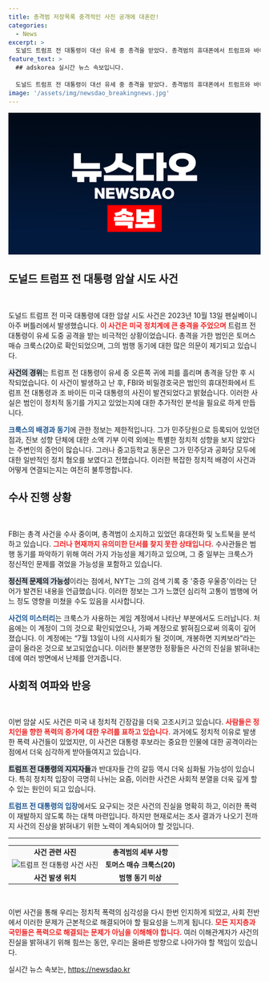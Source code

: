 ```yaml
---
title: 총격범 저장목록 충격적인 사진 공개에 대혼란!
categories:
  - News
excerpt: >
  도널드 트럼프 전 대통령이 대선 유세 중 총격을 받았다. 총격범의 휴대폰에서 트럼프와 바이든 대통령의 사진이 발견되었고, 범행 동기는 여전히 불분명하다. 전문가들은 그가 정신적 문제를 앓고 있었던 가능성을 제기하고 있다.
feature_text: >
  ## adskorea 실시간 뉴스 속보입니다.

  도널드 트럼프 전 대통령이 대선 유세 중 총격을 받았다. 총격범의 휴대폰에서 트럼프와 바이든 대통령의 사진이 발견되었고, 범행 동기는 여전히 불분명하다. 전문가들은 그가 정신적 문제를 앓고 있었던 가능성을 제기하고 있다.
image: '/assets/img/newsdao_breakingnews.jpg'
---
```


<p><img src="/assets/img/newsdao_breakingnews.jpg" alt="adskorea 속보" /></p>

<h2 data-ke-size="size26">도널드 트럼프 전 대통령 암살 시도 사건</h2>

<p data-ke-size="size16">&nbsp;</p>

<p>도널드 트럼프 전 미국 대통령에 대한 암살 시도 사건은 2023년 10월 13일 펜실베이니아주 버틀러에서 발생했습니다. <b><span style="color: #ee2323;">이 사건은 미국 정치계에 큰 충격을 주었으며</span></b> 트럼프 전 대통령이 유세 도중 공격을 받는 비극적인 상황이었습니다. 총격을 가한 범인은 토머스 매슈 크룩스(20)로 확인되었으며, 그의 범행 동기에 대한 많은 의문이 제기되고 있습니다.</p>

<p><b><span style="background-color: #21538527;">사건의 경위</span></b>는 트럼프 전 대통령이 유세 중 오른쪽 귀에 피를 흘리며 총격을 당한 후 시작되었습니다. 이 사건이 발생하고 난 후, FBI와 비밀경호국은 범인의 휴대전화에서 트럼프 전 대통령과 조 바이든 미국 대통령의 사진이 발견되었다고 밝혔습니다. 이러한 사실은 범인이 정치적 동기를 가지고 있었는지에 대한 추가적인 분석을 필요로 하게 만듭니다.</p>

<p><b><span style="color: #1a5490;">크룩스의 배경과 동기</span></b>에 관한 정보는 제한적입니다. 그가 민주당원으로 등록되어 있었던 점과, 진보 성향 단체에 대한 소액 기부 이력 외에는 특별한 정치적 성향을 보지 않았다는 주변인의 증언이 많습니다. 그러나 중고등학교 동문은 그가 민주당과 공화당 모두에 대한 일반적인 정치 혐오를 보였다고 전했습니다. 이러한 복잡한 정치적 배경이 사건과 어떻게 연결되는지는 여전히 불투명합니다.</p>

<h2 data-ke-size="size26">수사 진행 상황</h2>

<p data-ke-size="size16">&nbsp;</p>

<p>FBI는 총격 사건을 수사 중이며, 총격범이 소지하고 있었던 휴대전화 및 노트북을 분석하고 있습니다. <b><span style="color: #ee2323;">그러나 현재까지 유의미한 단서를 찾지 못한 상태입니다.</span></b> 수사관들은 범행 동기를 파악하기 위해 여러 가지 가능성을 제기하고 있으며, 그 중 일부는 크룩스가 정신적인 문제를 겪었을 가능성을 포함하고 있습니다. </p>

<p><b><span style="background-color: #21538527;">정신적 문제의 가능성</span></b>이라는 점에서, NYT는 그의 검색 기록 중 '중증 우울증'이라는 단어가 발견된 내용을 언급했습니다. 이러한 정보는 그가 느꼈던 심리적 고통이 범행에 어느 정도 영향을 미쳤을 수도 있음을 시사합니다. </p>

<p><b><span style="color: #1a5490;">사건의 미스터리</span></b>는 크룩스가 사용하는 게임 계정에서 나타난 부분에서도 드러납니다. 처음에는 이 계정이 그의 것으로 확인되었으나, 가짜 계정으로 밝혀짐으로써 의혹이 깊어졌습니다. 이 계정에는 “7월 13일이 나의 시사회가 될 것이며, 개봉하면 지켜보라”라는 글이 올라온 것으로 보고되었습니다. 이러한 불분명한 정황들은 사건의 진실을 밝혀내는 데에 여러 방면에서 난제를 안겨줍니다.</p>

<h2 data-ke-size="size26">사회적 여파와 반응</h2>

<p data-ke-size="size16">&nbsp;</p>

<p>이번 암살 시도 사건은 미국 내 정치적 긴장감을 더욱 고조시키고 있습니다. <b><span style="color: #ee2323;">사람들은 정치인을 향한 폭력의 증가에 대한 우려를 표하고 있습니다.</span></b> 과거에도 정치적 이유로 발생한 폭력 사건들이 있었지만, 이 사건은 대통령 후보라는 중요한 인물에 대한 공격이라는 점에서 더욱 심각하게 받아들여지고 있습니다.</p>

<p><b><span style="background-color: #21538527;">트럼프 전 대통령의 지지자들</span></b>과 반대자들 간의 갈등 역시 더욱 심화될 가능성이 있습니다. 특히 정치적 입장이 극명히 나뉘는 요즘, 이러한 사건은 사회적 분열을 더욱 깊게 할 수 있는 원인이 되고 있습니다. </p>

<p><b><span style="color: #1a5490;">트럼프 전 대통령의 입장</span></b>에서도 요구되는 것은 사건의 진실을 명확히 하고, 이러한 폭력이 재발하지 않도록 하는 대책 마련입니다. 하지만 현재로서는 조사 결과가 나오기 전까지 사건의 진상을 밝혀내기 위한 노력이 계속되어야 할 것입니다.</p>

<hr>

<table style="width: 100%; border-collapse: collapse;">
<tr style="background-color: #f9f9f9;">
<td style="text-align: center; height: 17px;"><b>사건 관련 사진</b></td>
<td style="text-align: center; height: 17px;"><b>총격범의 세부 사항</b></td>
</tr>
<tr>
<td style="text-align: center; height: 17px;"><img src="image_link" alt="트럼프 전 대통령 사건 사진"/></td>
<td style="text-align: center; height: 17px;"><b>토머스 매슈 크룩스(20)</b></td>
</tr>
<tr>
<td style="text-align: center; height: 17px;"><b>사건 발생 위치</b></td>
<td style="text-align: center; height: 17px;"><b>범행 동기 미상</b></td>
</tr>
</table>

<p data-ke-size="size16">&nbsp;</p>

<p>이번 사건을 통해 우리는 정치적 폭력의 심각성을 다시 한번 인지하게 되었고, 사회 전반에서 이러한 문제가 근본적으로 해결되어야 할 필요성을 느끼게 됩니다. <b><span style="color: #ee2323;">모든 지지층과 국민들은 폭력으로 해결되는 문제가 아님을 이해해야 합니다.</span></b> 여러 이해관계자가 사건의 진실을 밝혀내기 위해 힘쓰는 동안, 우리는 올바른 방향으로 나아가야 할 책임이 있습니다.</p>
실시간 뉴스 속보는, <a href="https://newsdao.kr" rel="dofollow">https://newsdao.kr</a>


